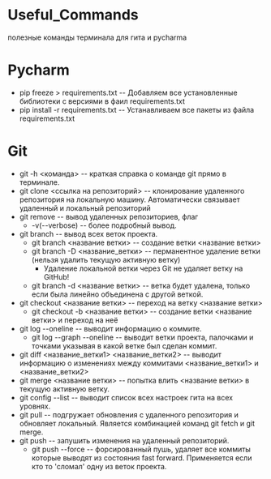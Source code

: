 # Useful_Commands
полезные команды терминала для гита и  pycharma

# Pycharm

- pip freeze > requirements.txt -- Добавляем все установленные библиотеки с версиями в фаил requirements.txt
- pip install -r requirements.txt -- Устанавливаем все пакеты из файла requirements.txt

# Git

- git -h <команда> -- краткая справка о команде git прямо в терминале.
- git clone <ссылка на  репозиторий> -- клонирование удаленного репозитория на локальную машину. Автоматически связывает удаленный и локальный репозиторий
- git remove -- вывод удаленных репозиториев, флаг
    * -v(--verbose) -- более подробный вывод.
- git branch -- вывод всех веток проекта.
    * git branch <название ветки> -- создание ветки <название ветки>
    * git branch -D <название_ветки> -- перманентное удаление ветки (нельзя удалить текущую активную ветку)
        * Удаление локальной ветки через Git не удаляет ветку на GitHub!
    * git branch -d <название ветки> -- ветка будет удалена, только если была линейно объединена с другой веткой.
- git checkout <название ветки> -- переход на ветку <название ветки>
    * git checkout -b <название ветки> -- создание ветки <название ветки> и переход на неё
- git log --oneline -- выводит информацию о коммите.
    - git log --graph --oneline -- выводит ветки проекта, палочками и точками указывая в какой ветке был сделан коммит.
- git diff <название_ветки1> <название_ветки2> -- выводит информацию о изменениях между коммитами <название_ветки1> и <название_ветки2>
- git merge <название ветки> -- попытка влить <название ветки> в текущую активную ветку.
- git config --list  -- выводит список всех настроек гита на всех уровнях.
- git pull -- подгружает обновления с удаленного репозитория и обновляет локальный. Является комбинацией команд git fetch и git merge.
- git push -- запушить изменения на удаленный репозиторий.
    - git push --force -- форсированный пушь, удаляет все коммиты которые выводят из состояния fast forward. Применяется если кто то 'сломал' одну из веток проекта.
